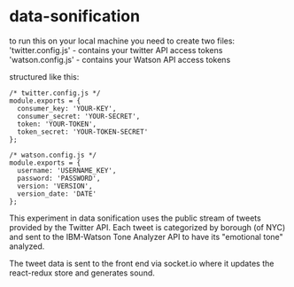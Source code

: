 # data-sonification

to run this on your local machine you need to create two files:
'twitter.config.js' - contains your twitter API access tokens
'watson.config.js'  - contains your Watson API access tokens

structured like this:
```
/* twitter.config.js */
module.exports = {
  consumer_key: 'YOUR-KEY',
  consumer_secret: 'YOUR-SECRET',
  token: 'YOUR-TOKEN',
  token_secret: 'YOUR-TOKEN-SECRET'
};
```
```
/* watson.config.js */
module.exports = {
  username: 'USERNAME_KEY',
  password: 'PASSWORD',
  version: 'VERSION',
  version_date: 'DATE'
};
```

This experiment in data sonification uses the public stream of tweets provided by the Twitter API. Each tweet is categorized by borough (of NYC) and sent to the IBM-Watson Tone Analyzer API to have its "emotional tone" analyzed.

The tweet data is sent to the front end via socket.io where it updates the react-redux store and generates sound.
